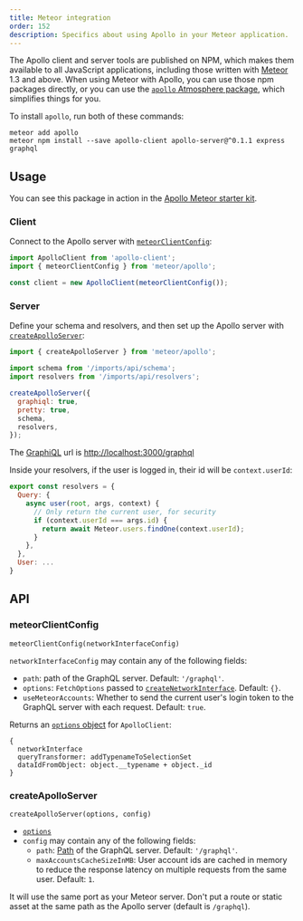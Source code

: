 ```yaml
---
title: Meteor integration
order: 152
description: Specifics about using Apollo in your Meteor application.
---
```


The Apollo client and server tools are published on NPM, which makes them available to all JavaScript applications, including those written with [Meteor](https://www.meteor.com/) 1.3 and above. When using Meteor with Apollo, you can use those npm packages directly, or you can use the [`apollo` Atmosphere package](https://github.com/apollostack/meteor-integration/), which simplifies things for you.

To install `apollo`, run both of these commands:

```text
meteor add apollo
meteor npm install --save apollo-client apollo-server@^0.1.1 express graphql
```

## Usage

You can see this package in action in the [Apollo Meteor starter kit](https://github.com/apollostack/meteor-starter-kit).

### Client

Connect to the Apollo server with [`meteorClientConfig`](#meteorClientConfig):

```js
import ApolloClient from 'apollo-client';
import { meteorClientConfig } from 'meteor/apollo';

const client = new ApolloClient(meteorClientConfig());
```

### Server

Define your schema and resolvers, and then set up the Apollo server with [`createApolloServer`](#createApolloServer):

```js
import { createApolloServer } from 'meteor/apollo';

import schema from '/imports/api/schema';
import resolvers from '/imports/api/resolvers';

createApolloServer({
  graphiql: true,
  pretty: true,
  schema,
  resolvers,
});
```

The [GraphiQL](https://github.com/graphql/graphiql) url is [http://localhost:3000/graphql](http://localhost:3000/graphql)

Inside your resolvers, if the user is logged in, their id will be  `context.userId`:

```js
export const resolvers = {
  Query: {
    async user(root, args, context) {
      // Only return the current user, for security
      if (context.userId === args.id) {
        return await Meteor.users.findOne(context.userId);
      }
    },
  },
  User: ...
}
```

## API

### meteorClientConfig

`meteorClientConfig(networkInterfaceConfig)`

`networkInterfaceConfig` may contain any of the following fields:
- `path`: path of the GraphQL server. Default: `'/graphql'`.
- `options`: `FetchOptions` passed to [`createNetworkInterface`](http://docs.apollostack.com/apollo-client/index.html#createNetworkInterface). Default: `{}`.
- `useMeteorAccounts`: Whether to send the current user's login token to the GraphQL server with each request. Default: `true`.

Returns an [`options` object](http://0.0.0.0:4000/apollo-client/index.html#ApolloClient) for `ApolloClient`:

```
{
  networkInterface
  queryTransformer: addTypenameToSelectionSet
  dataIdFromObject: object.__typename + object._id
}
```

### createApolloServer

`createApolloServer(options, config)`

- [`options`](http://docs.apollostack.com/apollo-server/tools.html#apolloServer)
- `config` may contain any of the following fields:
  - `path`: [Path](http://expressjs.com/en/api.html#app.use) of the GraphQL server. Default: `'/graphql'`.
  - `maxAccountsCacheSizeInMB`: User account ids are cached in memory to reduce the response latency on multiple requests from the same user. Default: `1`.

It will use the same port as your Meteor server. Don't put a route or static asset at the same path as the Apollo server (default is `/graphql`).
